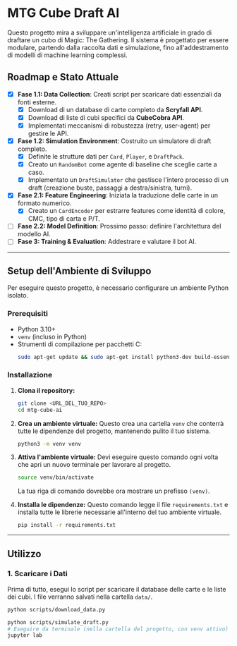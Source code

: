 # MTG Cube Draft AI

Questo progetto mira a sviluppare un'intelligenza artificiale in grado di draftare un cubo di Magic: The Gathering. Il sistema è progettato per essere modulare, partendo dalla raccolta dati e simulazione, fino all'addestramento di modelli di machine learning complessi.

## Roadmap e Stato Attuale

-   [x] **Fase 1.1: Data Collection**: Creati script per scaricare dati essenziali da fonti esterne.
    -   [x] Download di un database di carte completo da **Scryfall API**.
    -   [x] Download di liste di cubi specifici da **CubeCobra API**.
    -   [x] Implementati meccanismi di robustezza (retry, user-agent) per gestire le API.
-   [x] **Fase 1.2: Simulation Environment**: Costruito un simulatore di draft completo.
    -   [x] Definite le strutture dati per `Card`, `Player`, e `DraftPack`.
    -   [x] Creato un `RandomBot` come agente di baseline che sceglie carte a caso.
    -   [x] Implementato un `DraftSimulator` che gestisce l'intero processo di un draft (creazione buste, passaggi a destra/sinistra, turni).
-   [x] **Fase 2.1: Feature Engineering**: Iniziata la traduzione delle carte in un formato numerico.
    -   [x] Creato un `CardEncoder` per estrarre features come identità di colore, CMC, tipo di carta e P/T.
-   [ ] **Fase 2.2: Model Definition**: Prossimo passo: definire l'architettura del modello AI.
-   [ ] **Fase 3: Training & Evaluation**: Addestrare e valutare il bot AI.

---

## Setup dell'Ambiente di Sviluppo

Per eseguire questo progetto, è necessario configurare un ambiente Python isolato.

### Prerequisiti

-   Python 3.10+
-   `venv` (incluso in Python)
-   Strumenti di compilazione per pacchetti C:
    ```bash
    sudo apt-get update && sudo apt-get install python3-dev build-essential
    ```

### Installazione

1.  **Clona il repository:**
    ```bash
    git clone <URL_DEL_TUO_REPO>
    cd mtg-cube-ai
    ```

2.  **Crea un ambiente virtuale:**
    Questo crea una cartella `venv` che conterrà tutte le dipendenze del progetto, mantenendo pulito il tuo sistema.
    ```bash
    python3 -m venv venv
    ```

3.  **Attiva l'ambiente virtuale:**
    Devi eseguire questo comando ogni volta che apri un nuovo terminale per lavorare al progetto.
    ```bash
    source venv/bin/activate
    ```
    La tua riga di comando dovrebbe ora mostrare un prefisso `(venv)`.

4.  **Installa le dipendenze:**
    Questo comando legge il file `requirements.txt` e installa tutte le librerie necessarie all'interno del tuo ambiente virtuale.
    ```bash
    pip install -r requirements.txt
    ```

---

## Utilizzo

### 1. Scaricare i Dati

Prima di tutto, esegui lo script per scaricare il database delle carte e le liste dei cubi. I file verranno salvati nella cartella `data/`.
```bash
python scripts/download_data.py

python scripts/simulate_draft.py
# Eseguire da terminale (nella cartella del progetto, con venv attivo)
jupyter lab
